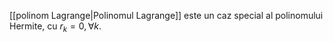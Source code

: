 [[polinom Lagrange|Polinomul Lagrange]] este un caz special al polinomului Hermite, cu $r_k=0,\forall k$.